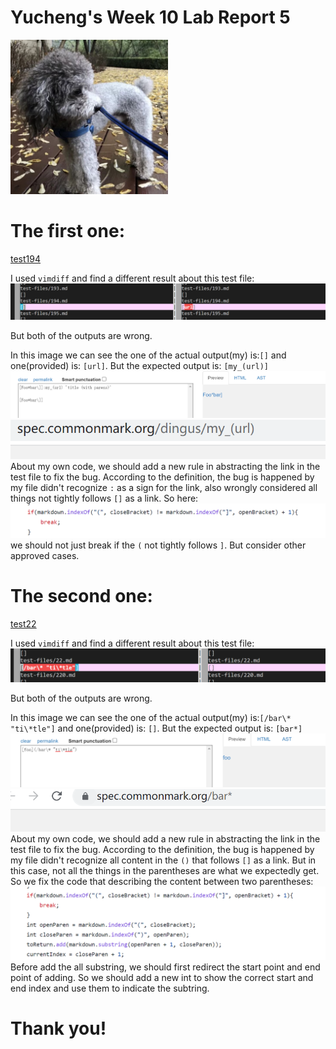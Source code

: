 # Yucheng's Week 10 Lab Report 5

<img src="dou.PNG" width="50%"></img>

# The first one: 
[test194](https://github.com/nidhidhamnani/markdown-parser/blob/main/test-files/194.md?plain=1)

I used `vimdiff` and find a different result about this test file:
![1](diff1.PNG)

But both of the outputs are wrong.

In this image we can see the one of the actual output(my) is:`[]` and one(provided) is: `[url]`. But the expected output is:
`[my_(url)]`
![1](correct1.PNG)
![1](expect1.PNG)
About my own code, we should add a new rule in abstracting the link in the test file to fix the bug. According to the definition, the bug is happened by my file didn't recognize `:` as a sign for the link, also wrongly considered all things not tightly follows `[]` as a link. So here:
![1](gai1.PNG)
we should not just break if the `(` not tightly follows `]`. But consider other approved cases.

# The second one:
[test22](https://github.com/nidhidhamnani/markdown-parser/edit/main/test-files/22.md)

I used `vimdiff` and find a different result about this test file:
![2](diff2.PNG)

But both of the outputs are wrong.

In this image we can see the one of the actual output(my) is:`[/bar\* "ti\*tle"]` and one(provided) is: `[]`. But the expected output is:
`[bar*]`
![2](correct2.PNG)
![2](expect2.PNG)
About my own code, we should add a new rule in abstracting the link in the test file to fix the bug. According to the definition, the bug is happened by my file didn't recognize all content in the `()` that follows `[]` as a link. But in this case, not all the things in the parentheses are what we expectedly get. So we fix the code that describing the content between two parentheses:
![2](gai2.PNG)
Before add the all substring, we should first redirect the start point and end point of adding. So we should add a new int to show the correct start and end index and use them to indicate the subtring.

# Thank you!
